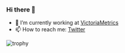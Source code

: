 ### Hi there 👋

- 🔭 I’m currently working at [VictoriaMetrics](https://victoriametrics.com)
- 📫 How to reach me: [Twitter](https://twitter.com/dengolius)

<!-- ![Anurag's GitHub stats](https://github-readme-stats.vercel.app/api?username=denisgolius&theme=synthwave&show_icons=true) -->

![trophy](https://github-profile-trophy.vercel.app/?username=denisgolius&row=1&column=9&oldie&no-frame=true)
